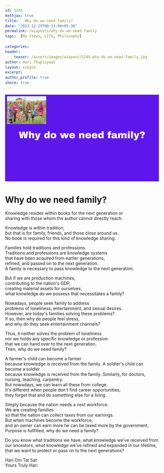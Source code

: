 ```yaml
---        
id: 5245        
mathjax: true        
title:   Why do we need family?          
date: "2023-12-29T08:33:00+05:30"        
permalink: /wiaposts/why-do-we-need-family      
tags:  [My Views, Life, Philosophy]         
        
categories:        
header:        
    teaser: /assets/images/wiapost/5245-why-do-we-need-family.jpg        
author: Hari Thapliyaal        
layout: single        
excerpt:        
author_profile: true        
share: true        
---        
```

        
![Why do we need family](/assets/images/wiapost/5245-why-do-we-need-family.jpg)        
        
# Why do we need family? 

Knowledge resides within books for the next generation or   
sharing with those whom the author cannot directly reach.   

Knowledge is within tradition,  
but that is for family, friends, and those close around us.   
No book is required for this kind of knowledge sharing.   

Families hold traditions and professions.  
Traditions and professions are knowledge systems  
that have been acquired from earlier generations,  
refined, and passed on to the next generation.  
A family is necessary to pass knowledge to the next generation.  

But if we are production machines,  
contributing to the nation's GDP,  
creating material assets for ourselves,  
what knowledge do we possess that necessitates a family?

Nowadays, people seek family to address   
problems of loneliness, entertainment, and sexual desires.   
However, are today's families solving these problems?   
If so, then why do people feel stress,   
and why do they seek entertainment channels?  

Thus, it neither solves the problem of loneliness    
nor we holds any specific knowledge or profession     
that we can hand over to the next generation.   
Then, why do we need family?  

A farmer's child can become a farmer    
because knowledge is received from the family.
A soldier's child can become a soldier    
because knowledge is received from the family.
Similarly, for doctors, nursing, teaching, carpentry.   
But nowadays, we can learn all these from college.   
It's different when people don't find career opportunities;   
they forget that and do something else for a living.   

Simply because the nation needs a next workforce.   
We are creating families  
so that the nation can collect taxes from our earnings.   
But when machines become the workforce,    
and an owner can earn more he can be taxed more by the government,
Purpose is fullfilled, why do we need a family?

Do you know what traditions we have,
what knowledge we've received from our ancestors,
what knowledge we've refined and expanded in our lifetime,
that we want to protect or pass on to the next generations?

Hari Om Tat Sat   
Yours Truly Hari 

 